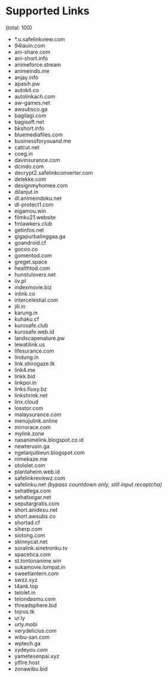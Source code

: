 # Supported Links
(total: 100)
* *.u.safelinkview.com
* 94lauin.com
* ani-share.com
* ani-short.info
* animeforce.stream
* animeindo.me
* anjay.info
* apasih.pw
* autokit.co
* autolinkach.com
* aw-games.net
* awsubsco.ga
* bagilagi.com
* bagisoft.net
* bkshort.info
* bluemediafiles.com
* businessforyouand.me
* catcut.net
* coeg.in
* davinsurance.com
* dcindo.com
* decrypt2.safelinkconverter.com
* delekke.com
* designmyhomee.com
* dilanjut.in
* dl.animeindoku.net
* dl-protect1.com
* eigamou.win
* filmku21.website
* fmlawkers.club
* getinfos.net
* gigapurbalinggaa.ga
* goandroid.cf
* gocoo.co
* gomentod.com
* greget.space
* healthtod.com
* hunstulovers.net
* iiv.pl
* indexmovie.biz
* inlink.co
* intercelestial.com
* jili.in
* karung.in
* kuhaku.cf
* kurosafe.club
* kurosafe.web.id
* landscapenature.pw
* lewatilink.us
* lifesurance.com
* lindung.in
* link.shirogaze.tk
* link4.me
* linkk.bid
* linkpoi.in
* links.fiuxy.bz
* linkshrink.net
* linx.cloud
* losstor.com
* malaysurance.com
* menujulink.online
* mirrorace.com
* mylink.zone
* nasanimelink.blogspot.co.id
* newterusin.ga
* ngelanjutkeun.blogspot.com
* nimekaze.me
* otololet.com
* plantaheim.web.id
* safelinkreviewz.com
* safelinku.net *(bypass countdown only, still input recaptcha)*
* sehatlega.com
* sehatsegar.net
* seputargratis.com
* short.anidesu.net
* short.awsubs.co
* shortad.cf
* siherp.com
* siotong.com
* skinnycat.net
* soralink.sinetronku.tv
* spacetica.com
* st.tontonanime.win
* sukamovie.lompat.in
* sweetlantern.com
* swzz.xyz
* t4ank.top
* telolet.in
* telondasmu.com
* threadsphere.bid
* tojros.tk
* ur.ly
* urly.mobi
* verydelicius.com
* wibu-san.com
* wptech.ga
* xydeyou.com
* yametesenpai.xyz
* ytfire.host
* zonawibu.bid
